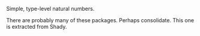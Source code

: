 Simple, type-level natural numbers.

There are probably many of these packages.
Perhaps consolidate.
This one is extracted from Shady.
